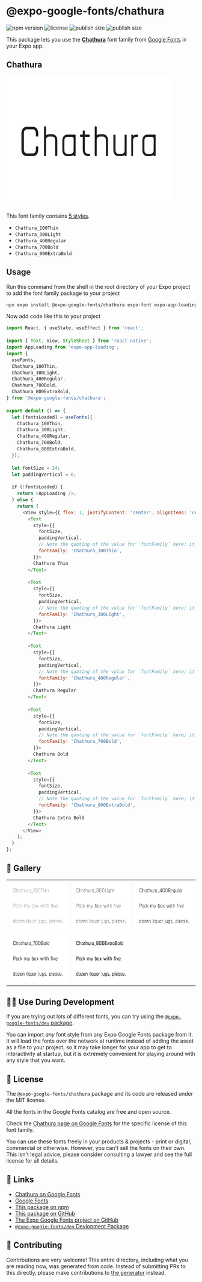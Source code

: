 # @expo-google-fonts/chathura

![npm version](https://flat.badgen.net/npm/v/@expo-google-fonts/chathura)
![license](https://flat.badgen.net/github/license/expo/google-fonts)
![publish size](https://flat.badgen.net/packagephobia/install/@expo-google-fonts/chathura)
![publish size](https://flat.badgen.net/packagephobia/publish/@expo-google-fonts/chathura)

This package lets you use the [**Chathura**](https://fonts.google.com/specimen/Chathura) font family from [Google Fonts](https://fonts.google.com/) in your Expo app.

## Chathura

![Chathura](./font-family.png)

This font family contains [5 styles](#-gallery).

- `Chathura_100Thin`
- `Chathura_300Light`
- `Chathura_400Regular`
- `Chathura_700Bold`
- `Chathura_800ExtraBold`

## Usage

Run this command from the shell in the root directory of your Expo project to add the font family package to your project
```sh
npx expo install @expo-google-fonts/chathura expo-font expo-app-loading
```

Now add code like this to your project
```js
import React, { useState, useEffect } from 'react';

import { Text, View, StyleSheet } from 'react-native';
import AppLoading from 'expo-app-loading';
import {
  useFonts,
  Chathura_100Thin,
  Chathura_300Light,
  Chathura_400Regular,
  Chathura_700Bold,
  Chathura_800ExtraBold,
} from '@expo-google-fonts/chathura';

export default () => {
  let [fontsLoaded] = useFonts({
    Chathura_100Thin,
    Chathura_300Light,
    Chathura_400Regular,
    Chathura_700Bold,
    Chathura_800ExtraBold,
  });

  let fontSize = 24;
  let paddingVertical = 6;

  if (!fontsLoaded) {
    return <AppLoading />;
  } else {
    return (
      <View style={{ flex: 1, justifyContent: 'center', alignItems: 'center' }}>
        <Text
          style={{
            fontSize,
            paddingVertical,
            // Note the quoting of the value for `fontFamily` here; it expects a string!
            fontFamily: 'Chathura_100Thin',
          }}>
          Chathura Thin
        </Text>

        <Text
          style={{
            fontSize,
            paddingVertical,
            // Note the quoting of the value for `fontFamily` here; it expects a string!
            fontFamily: 'Chathura_300Light',
          }}>
          Chathura Light
        </Text>

        <Text
          style={{
            fontSize,
            paddingVertical,
            // Note the quoting of the value for `fontFamily` here; it expects a string!
            fontFamily: 'Chathura_400Regular',
          }}>
          Chathura Regular
        </Text>

        <Text
          style={{
            fontSize,
            paddingVertical,
            // Note the quoting of the value for `fontFamily` here; it expects a string!
            fontFamily: 'Chathura_700Bold',
          }}>
          Chathura Bold
        </Text>

        <Text
          style={{
            fontSize,
            paddingVertical,
            // Note the quoting of the value for `fontFamily` here; it expects a string!
            fontFamily: 'Chathura_800ExtraBold',
          }}>
          Chathura Extra Bold
        </Text>
      </View>
    );
  }
};

```

## 🔡 Gallery


||||
|-|-|-|
|![Chathura_100Thin](./Chathura_100Thin.ttf.png)|![Chathura_300Light](./Chathura_300Light.ttf.png)|![Chathura_400Regular](./Chathura_400Regular.ttf.png)||
|![Chathura_700Bold](./Chathura_700Bold.ttf.png)|![Chathura_800ExtraBold](./Chathura_800ExtraBold.ttf.png)|||


## 👩‍💻 Use During Development

If you are trying out lots of different fonts, you can try using the [`@expo-google-fonts/dev` package](https://github.com/expo/google-fonts/tree/master/font-packages/dev#readme).

You can import *any* font style from any Expo Google Fonts package from it. It will load the fonts
over the network at runtime instead of adding the asset as a file to your project, so it may take longer
for your app to get to interactivity at startup, but it is extremely convenient
for playing around with any style that you want.

## 📖 License

The `@expo-google-fonts/chathura` package and its code are released under the MIT license.

All the fonts in the Google Fonts catalog are free and open source.

Check the [Chathura page on Google Fonts](https://fonts.google.com/specimen/Chathura) for the specific license of this font family.

You can use these fonts freely in your products & projects - print or digital, commercial or otherwise. However, you can't sell the fonts on their own. This isn't legal advice, please consider consulting a lawyer and see the full license for all details.

## 🔗 Links

- [Chathura on Google Fonts](https://fonts.google.com/specimen/Chathura)
- [Google Fonts](https://fonts.google.com/)
- [This package on npm](https://www.npmjs.com/package/@expo-google-fonts/chathura)
- [This package on GitHub](https://github.com/expo/google-fonts/tree/master/font-packages/chathura)
- [The Expo Google Fonts project on GitHub](https://github.com/expo/google-fonts)
- [`@expo-google-fonts/dev` Devlopment Package](https://github.com/expo/google-fonts/tree/master/font-packages/dev)

## 🤝 Contributing

Contributions are very welcome! This entire directory, including what you are reading now, was generated from code. Instead of submitting PRs to this directly, please make contributions to [the generator](https://github.com/expo/google-fonts/tree/master/packages/generator) instead.
